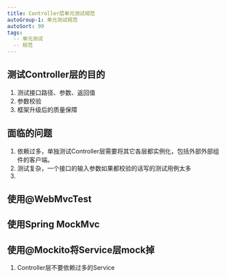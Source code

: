 ```yaml
---
title: Controller层单元测试规范
autoGroup-1: 单元测试规范
autoSort: 99
tags:
  -- 单元测试
  -- 规范
---
```


## 测试Controller层的目的
1. 测试接口路径、参数、返回值
2. 参数校验
3. 框架升级后的质量保障

## 面临的问题
1. 依赖过多，单独测试Controller层需要将其它各层都实例化，包括外部外部组件的客户端。
2. 测试复杂，一个接口的输入参数如果都校验的话写的测试用例太多
3. 

## 使用@WebMvcTest

## 使用Spring MockMvc

## 使用@Mockito将Service层mock掉
1. Controller层不要依赖过多的Service
